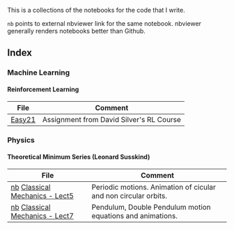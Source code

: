 This is a collections of the notebooks for the code that I write.

`nb` points to external nbviewer link for the same notebook.
nbviewer generally renders notebooks better than Github. 

## Index

### Machine Learning
#### Reinforcement Learning

| File | Comment |
|------|---------|
|[Easy21](./Machine_Learning/Reinforcement_Learning/easy21.ipynb) | Assignment from David Silver's RL Course |

### Physics

#### Theoretical Minimum Series (Leonard Susskind)

|  File | Comment   | 
|-------|-----------|
|[nb](https://nbviewer.org/github/DhruvPatel01/notebooks/blob/main/Physics/Theoretical_Minimum/CM-Lect5-Energy.ipynb) [Classical Mechanics - Lect5](./Physics/Theoretical_Minimum/CM-Lect5-Energy.ipynb)  |  Periodic motions. Animation of cicular and non circular orbits. |
|[nb](https://nbviewer.org/github/DhruvPatel01/notebooks/blob/main/Physics/Theoretical_Minimum/CM-Lect7-Symmetries.ipynb) [Classical Mechanics - Lect7](./Physics/Theoretical_Minimum/CM-Lect7-Symmetries.ipynb)  |  Pendulum, Double Pendulum motion equations and animations. |


